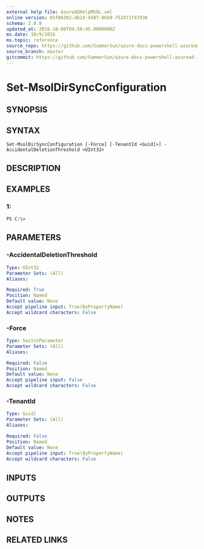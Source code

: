 ```yaml
---
external help file: AzureADHelpMSOL.xml
online version: 65f06302-db2d-4507-86b9-752471f47030
schema: 2.0.0
updated_at: 2016-10-09T04:58:45.0000000Z
ms.date: 10/9/2016
ms.topic: reference
source_repo: https://github.com/SummerSun/azure-docs-powershell-azuread-int
source_branch: master
gitcommit: https://github.com/SummerSun/azure-docs-powershell-azuread-int/blob/7a791ca6c78fcafa80c91c7aac23301154805333/Azure%20AD%20Cmdlets/AzureAD/v1.0/Set-MsolDirSyncConfiguration.md
---
```


# Set-MsolDirSyncConfiguration

## SYNOPSIS

## SYNTAX

```
Set-MsolDirSyncConfiguration [-Force] [-TenantId <Guid]>] -AccidentalDeletionThreshold <UInt32>
```

## DESCRIPTION

## EXAMPLES

### 1:
```
PS C:\>
```

## PARAMETERS

### -AccidentalDeletionThreshold
```yaml
Type: UInt32
Parameter Sets: (All)
Aliases: 

Required: True
Position: Named
Default value: None
Accept pipeline input: True(ByPropertyName)
Accept wildcard characters: False
```

### -Force
```yaml
Type: SwitchParameter
Parameter Sets: (All)
Aliases: 

Required: False
Position: Named
Default value: None
Accept pipeline input: False
Accept wildcard characters: False
```

### -TenantId
```yaml
Type: Guid]
Parameter Sets: (All)
Aliases: 

Required: False
Position: Named
Default value: None
Accept pipeline input: True(ByPropertyName)
Accept wildcard characters: False
```

## INPUTS

## OUTPUTS

## NOTES

## RELATED LINKS

